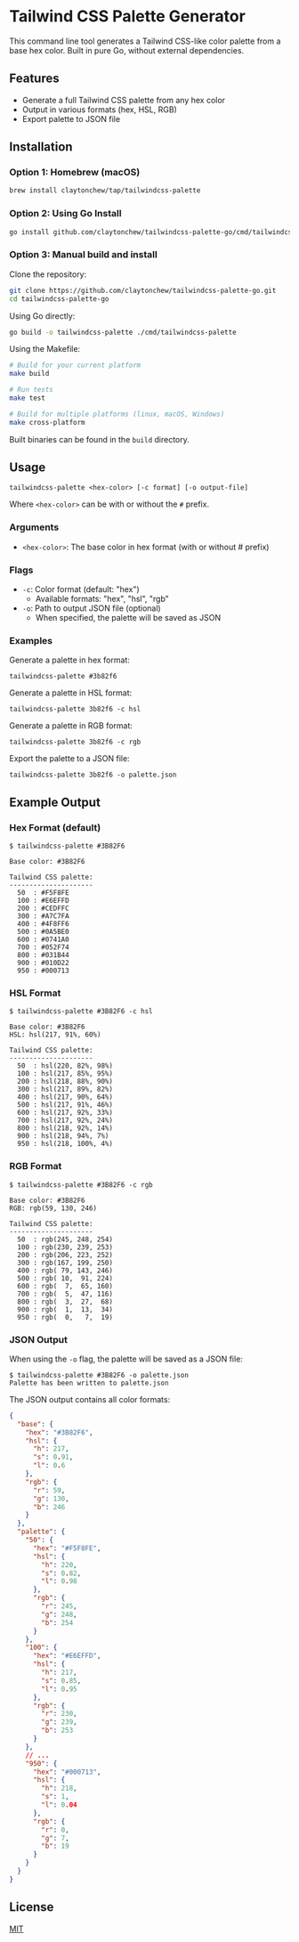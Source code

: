 # Tailwind CSS Palette Generator

This command line tool generates a Tailwind CSS-like color palette from a base hex color. Built in pure Go, without external dependencies.

## Features

- Generate a full Tailwind CSS palette from any hex color
- Output in various formats (hex, HSL, RGB)
- Export palette to JSON file

## Installation

### Option 1: Homebrew (macOS)

```bash
brew install claytonchew/tap/tailwindcss-palette
```

### Option 2: Using Go Install

```bash
go install github.com/claytonchew/tailwindcss-palette-go/cmd/tailwindcss-palette@latest
```

### Option 3: Manual build and install

Clone the repository:
```bash
git clone https://github.com/claytonchew/tailwindcss-palette-go.git
cd tailwindcss-palette-go
```

Using Go directly:
```bash
go build -o tailwindcss-palette ./cmd/tailwindcss-palette
```

Using the Makefile:
```bash
# Build for your current platform
make build

# Run tests
make test

# Build for multiple platforms (linux, macOS, Windows)
make cross-platform
```

Built binaries can be found in the `build` directory.

## Usage

```
tailwindcss-palette <hex-color> [-c format] [-o output-file]
```

Where `<hex-color>` can be with or without the `#` prefix.

### Arguments

- `<hex-color>`: The base color in hex format (with or without # prefix)

### Flags

- `-c`: Color format (default: "hex")
  - Available formats: "hex", "hsl", "rgb"
- `-o`: Path to output JSON file (optional)
  - When specified, the palette will be saved as JSON

### Examples

Generate a palette in hex format:
```
tailwindcss-palette #3b82f6
```

Generate a palette in HSL format:
```
tailwindcss-palette 3b82f6 -c hsl
```

Generate a palette in RGB format:
```
tailwindcss-palette 3b82f6 -c rgb
```

Export the palette to a JSON file:
```
tailwindcss-palette 3b82f6 -o palette.json
```

## Example Output

### Hex Format (default)

```
$ tailwindcss-palette #3B82F6

Base color: #3B82F6

Tailwind CSS palette:
---------------------
  50  : #F5F8FE
  100 : #E6EFFD
  200 : #CEDFFC
  300 : #A7C7FA
  400 : #4F8FF6
  500 : #0A5BE0
  600 : #0741A0
  700 : #052F74
  800 : #031B44
  900 : #010D22
  950 : #000713
```

### HSL Format

```
$ tailwindcss-palette #3B82F6 -c hsl

Base color: #3B82F6
HSL: hsl(217, 91%, 60%)

Tailwind CSS palette:
---------------------
  50  : hsl(220, 82%, 98%)
  100 : hsl(217, 85%, 95%)
  200 : hsl(218, 88%, 90%)
  300 : hsl(217, 89%, 82%)
  400 : hsl(217, 90%, 64%)
  500 : hsl(217, 91%, 46%)
  600 : hsl(217, 92%, 33%)
  700 : hsl(217, 92%, 24%)
  800 : hsl(218, 92%, 14%)
  900 : hsl(218, 94%, 7%)
  950 : hsl(218, 100%, 4%)
```

### RGB Format

```
$ tailwindcss-palette #3B82F6 -c rgb

Base color: #3B82F6
RGB: rgb(59, 130, 246)

Tailwind CSS palette:
---------------------
  50  : rgb(245, 248, 254)
  100 : rgb(230, 239, 253)
  200 : rgb(206, 223, 252)
  300 : rgb(167, 199, 250)
  400 : rgb( 79, 143, 246)
  500 : rgb( 10,  91, 224)
  600 : rgb(  7,  65, 160)
  700 : rgb(  5,  47, 116)
  800 : rgb(  3,  27,  68)
  900 : rgb(  1,  13,  34)
  950 : rgb(  0,   7,  19)
```

### JSON Output

When using the `-o` flag, the palette will be saved as a JSON file:

```
$ tailwindcss-palette #3B82F6 -o palette.json
Palette has been written to palette.json
```

The JSON output contains all color formats:

```json
{
  "base": {
    "hex": "#3B82F6",
    "hsl": {
      "h": 217,
      "s": 0.91,
      "l": 0.6
    },
    "rgb": {
      "r": 59,
      "g": 130,
      "b": 246
    }
  },
  "palette": {
    "50": {
      "hex": "#F5F8FE",
      "hsl": {
        "h": 220,
        "s": 0.82,
        "l": 0.98
      },
      "rgb": {
        "r": 245,
        "g": 248,
        "b": 254
      }
    },
    "100": {
      "hex": "#E6EFFD",
      "hsl": {
        "h": 217,
        "s": 0.85,
        "l": 0.95
      },
      "rgb": {
        "r": 230,
        "g": 239,
        "b": 253
      }
    },
    // ...
    "950": {
      "hex": "#000713",
      "hsl": {
        "h": 218,
        "s": 1,
        "l": 0.04
      },
      "rgb": {
        "r": 0,
        "g": 7,
        "b": 19
      }
    }
  }
}
```

## License

[MIT](https://github.com/claytonchew/tailwindcss-palette-go/blob/main/LICENSE)
